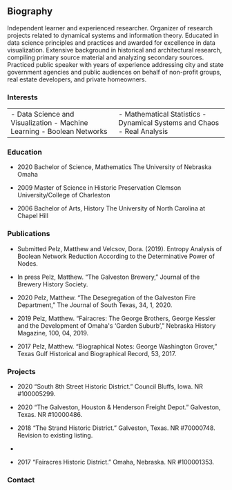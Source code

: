 ## Biography

Independent learner and experienced researcher. Organizer of research projects related to dynamical systems and information theory. Educated in data science principles and practices and awarded for excellence in data visualization. Extensive background in historical and architectural research, compiling primary source material and analyzing secondary sources. Practiced public speaker with years of experience addressing city and state government agencies and public audiences on behalf of non-profit groups, real estate developers, and private homeowners.

### Interests
<script src="https://cdn.mathjax.org/mathjax/latest/MathJax.js?config=TeX-AMS-MML_HTMLorMML" type="text/javascript"></script>
<table border="0">
 <tr>
    <td>- Data Science and Visualization
- Machine Learning
- Boolean Networks</td>
    <td>- Mathematical Statistics
- Dynamical Systems and Chaos
- Real Analysis</td>
 </tr>
</table>





### Education

- 2020	Bachelor of Science, Mathematics
	The University of Nebraska Omaha		   

- 2009	Master of Science in Historic Preservation 
	Clemson University/College of Charleston

- 2006	Bachelor of Arts, History
	The University of North Carolina at Chapel Hill

### Publications

- Submitted Pelz, Matthew and Velcsov, Dora. (2019). Entropy Analysis of Boolean Network Reduction According to the Determinative Power of Nodes.

- In press Pelz, Matthew. “The Galveston Brewery,” Journal of the Brewery History Society. 
	
- 2020 Pelz, Matthew. “The Desegregation of the Galveston Fire Department,” The Journal of South Texas, 34, 1, 2020.

- 2019 Pelz, Matthew.  “Fairacres: The George Brothers, George Kessler and the Development of Omaha's ‘Garden Suburb’,” Nebraska History Magazine, 100, 04, 2019.

- 2017 Pelz, Matthew.  “Biographical Notes: George Washington Grover,” Texas Gulf Historical and Biographical Record, 53, 2017. 


### Projects
- 2020	“South 8th Street Historic District.” Council Bluffs, Iowa. NR #100005299.

- 2020 	“The Galveston, Houston & Henderson Freight Depot.” Galveston, Texas. NR #10000486.

- 2018	“The Strand Historic District.” Galveston, Texas. NR #70000748. Revision to existing listing.
- 
- 2017	“Fairacres Historic District.” Omaha, Nebraska. NR #100001353. 


### Contact
